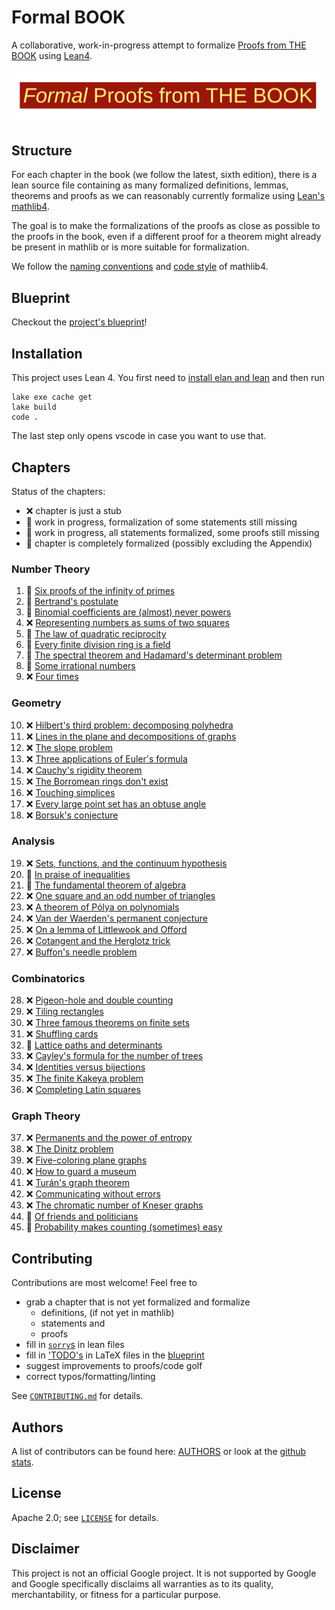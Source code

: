# Formal BOOK

A collaborative, work-in-progress attempt to formalize [Proofs from THE BOOK](https://link.springer.com/book/10.1007/978-3-662-57265-8) using [Lean4](https://leanprover.github.io/lean4/doc/whatIsLean.html).


![Formal Proofs from THE BOOK](formal_proofs_form_the_book.svg)

## Structure

For each chapter in the book (we follow the latest, sixth edition), there is a lean source file containing as many formalized definitions, lemmas, theorems and proofs as we can reasonably currently formalize using [Lean's mathlib4](https://github.com/leanprover-community/mathlib4).

The goal is to make the formalizations of the proofs as close as possible to the proofs in the book, even if a different proof for a theorem might already be present in mathlib or is more suitable for formalization.

We follow the [naming conventions](https://github.com/leanprover-community/mathlib4/wiki/Porting-wiki#naming-convention) and [code style](https://leanprover-community.github.io/contribute/style.html) of mathlib4.

## Blueprint

Checkout the [project's blueprint](https://firsching.ch/FormalBook)!

## Installation

This project uses Lean 4. You first need to [install elan and lean](https://leanprover.github.io/lean4/doc/setup.html) and then run
```shell
lake exe cache get
lake build
code .
```

The last step only opens vscode in case you want to use that.

## Chapters

Status of the chapters:

  - :x: chapter is just a stub
  - :thought_balloon: work in progress, formalization of some statements still missing
  - :speech_balloon: work in progress, all statements formalized, some proofs still missing
  - :tada: chapter is completely formalized (possibly excluding the Appendix)

### Number Theory
  1. :speech_balloon: [Six proofs of the infinity of primes](https://github.com/mo271/FormalBook/blob/main/FormalBook/Chapter_01.lean)
  2. :speech_balloon: [Bertrand's postulate](https://github.com/mo271/FormalBook/blob/main/FormalBook/Chapter_02.lean)
  3. :speech_balloon: [Binomial coefficients are (almost) never powers](https://github.com/mo271/FormalBook/blob/main/FormalBook/Chapter_03.lean)
  4. :x: [Representing numbers as sums of two squares](https://github.com/mo271/FormalBook/blob/main/FormalBook/Chapter_04.lean)
  5. :thought_balloon: [The law of quadratic reciprocity](https://github.com/mo271/FormalBook/blob/main/FormalBook/Chapter_05.lean)
  6. :thought_balloon: [Every finite division ring is a field](https://github.com/mo271/FormalBook/blob/main/FormalBook/Chapter_06.lean)
  7. :thought_balloon: [The spectral theorem and Hadamard's determinant problem](https://github.com/mo271/FormalBook/blob/main/FormalBook/Chapter_07.lean)
  8. :thought_balloon: [Some irrational numbers](https://github.com/mo271/FormalBook/blob/main/FormalBook/Chapter_08.lean)
  9. :x: [Four times ](https://github.com/mo271/FormalBook/blob/main/FormalBook/Chapter_09.lean)

### Geometry
  10. :x: [Hilbert's third problem: decomposing polyhedra](https://github.com/mo271/FormalBook/blob/main/FormalBook/Chapter_10.lean)
  11. :x: [Lines in the plane and decompositions of graphs](https://github.com/mo271/FormalBook/blob/main/FormalBook/Chapter_11.lean)
  12. :x: [The slope problem](https://github.com/mo271/FormalBook/blob/main/FormalBook/Chapter_12.lean)
  13. :x: [Three applications of Euler's formula](https://github.com/mo271/FormalBook/blob/main/FormalBook/Chapter_13.lean)
  14. :x: [Cauchy's rigidity theorem](https://github.com/mo271/FormalBook/blob/main/FormalBook/Chapter_14.lean)
  15. :x: [The Borromean rings don't exist](https://github.com/mo271/FormalBook/blob/main/FormalBook/Chapter_15.lean)
  16. :x: [Touching simplices](https://github.com/mo271/FormalBook/blob/main/FormalBook/Chapter_16.lean)
  17. :x: [Every large point set has an obtuse angle](https://github.com/mo271/FormalBook/blob/main/FormalBook/Chapter_17.lean)
  18. :x: [Borsuk's conjecture](https://github.com/mo271/FormalBook/blob/main/FormalBook/Chapter_18.lean)
### Analysis
  19. :x: [Sets, functions, and the continuum hypothesis](https://github.com/mo271/FormalBook/blob/main/FormalBook/Chapter_19.lean)
  20. :thought_balloon: [In praise of inequalities](https://github.com/mo271/FormalBook/blob/main/FormalBook/Chapter_20.lean)
  21. :thought_balloon: [The fundamental theorem of algebra](https://github.com/mo271/FormalBook/blob/main/FormalBook/Chapter_21.lean)
  22. :x: [One square and an odd number of triangles](https://github.com/mo271/FormalBook/blob/main/FormalBook/Chapter_22.lean)
  23. :x: [A theorem of Pólya on polynomials](https://github.com/mo271/FormalBook/blob/main/FormalBook/Chapter_23.lean)
  24. :x: [Van der Waerden's permanent conjecture](https://github.com/mo271/FormalBook/blob/main/FormalBook/Chapter_24.lean)
  25. :x: [On a lemma of Littlewook and Offord](https://github.com/mo271/FormalBook/blob/main/FormalBook/Chapter_25.lean)
  26. :x: [Cotangent and the Herglotz trick](https://github.com/mo271/FormalBook/blob/main/FormalBook/Chapter_26.lean)
  27. :x: [Buffon's needle problem](https://github.com/mo271/FormalBook/blob/main/FormalBook/Chapter_27.lean)
### Combinatorics
  28. :x: [Pigeon-hole and double counting](https://github.com/mo271/FormalBook/blob/main/FormalBook/Chapter_28.lean)
  29. :x: [Tiling rectangles](https://github.com/mo271/FormalBook/blob/main/FormalBook/Chapter_29.lean)
  30. :x: [Three famous theorems on finite sets](https://github.com/mo271/FormalBook/blob/main/FormalBook/Chapter_30.lean)
  31. :x: [Shuffling cards](https://github.com/mo271/FormalBook/blob/main/FormalBook/Chapter_31.lean)
  32. :thought_balloon: [Lattice paths and determinants](https://github.com/mo271/FormalBook/blob/main/FormalBook/Chapter_32.lean)
  33. :x: [Cayley's formula for the number of trees](https://github.com/mo271/FormalBook/blob/main/FormalBook/Chapter_33.lean)
  34. :x: [Identities versus bijections](https://github.com/mo271/FormalBook/blob/main/FormalBook/Chapter_34.lean)
  35. :x: [The finite Kakeya problem](https://github.com/mo271/FormalBook/blob/main/FormalBook/Chapter_35.lean)
  36. :x: [Completing Latin squares](https://github.com/mo271/FormalBook/blob/main/FormalBook/Chapter_36.lean)
### Graph Theory
  37. :x: [Permanents and the power of entropy](https://github.com/mo271/FormalBook/blob/main/FormalBook/Chapter_37.lean)
  38. :x: [The Dinitz problem](https://github.com/mo271/FormalBook/blob/main/FormalBook/Chapter_38.lean)
  39. :x: [Five-coloring plane graphs](https://github.com/mo271/FormalBook/blob/main/FormalBook/Chapter_39.lean)
  40. :x: [How to guard a museum](https://github.com/mo271/FormalBook/blob/main/FormalBook/Chapter_40.lean)
  41. :x: [Turán's graph theorem](https://github.com/mo271/FormalBook/blob/main/FormalBook/Chapter_41.lean)
  42. :x: [Communicating without errors](https://github.com/mo271/FormalBook/blob/main/FormalBook/Chapter_42.lean)
  43. :x: [The chromatic number of Kneser graphs](https://github.com/mo271/FormalBook/blob/main/FormalBook/Chapter_43.lean)
  44. :speech_balloon: [Of friends and politicians](https://github.com/mo271/FormalBook/blob/main/FormalBook/Chapter_44.lean)
  45. :thought_balloon: [Probability makes counting (sometimes) easy](https://github.com/mo271/FormalBook/blob/main/FormalBook/Chapter_45.lean)

## Contributing

Contributions are most welcome! Feel free to
  - grab a chapter that is not yet formalized and formalize
    - definitions, (if not yet in mathlib)
    - statements and
    - proofs
  - fill in [`sorry`s](https://github.com/search?q=repo%3Amo271%2FFormalBook+sorry+path%3A*.lean&type=code) in lean files
  - fill in ['TODO's](https://github.com/search?q=repo%3Amo271%2FFormalBook+TODO+path%3A*.tex&type=code) in LaTeX files in the [blueprint](https://firsching.ch/FormalBook)
  - suggest improvements to proofs/code golf
  - correct typos/formatting/linting

See [`CONTRIBUTING.md`](CONTRIBUTING.md) for details.

## Authors

A list of contributors can be found here: [AUTHORS](AUTHORS.md)
or look at the [github stats](https://github.com/mo271/FormalBook/graphs/contributors).

## License

Apache 2.0; see [`LICENSE`](LICENSE) for details.

## Disclaimer

This project is not an official Google project. It is not supported by
Google and Google specifically disclaims all warranties as to its quality,
merchantability, or fitness for a particular purpose.
